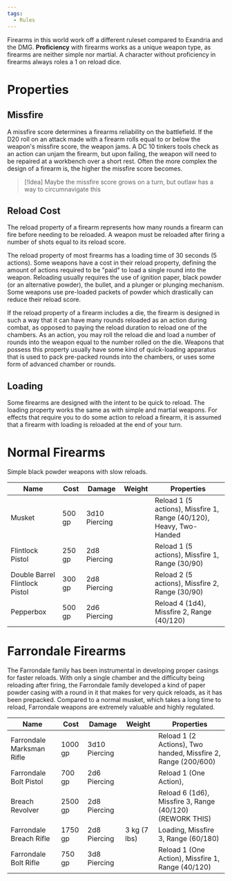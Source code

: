 ```yaml
---
tags:
  - Rules
---
```

Firearms in this world work off a different ruleset compared to Exandria and the DMG. **Proficiency** with firearms works as a unique weapon type, as firearms are neither simple nor martial. A character without proficiency in firearms always roles a 1 on reload dice.
# Properties
## Missfire
A missfire score determines a firearms reliability on the battlefield. If the D20 roll on an attack made with a firearm rolls equal to or below the weapon's missfire score, the weapon jams. A DC 10 tinkers tools check as an action can unjam the firearm, but upon failing, the weapon will need to be repaired at a workbench over a short rest. Often the more complex the design of a firearm is, the higher the missfire score becomes.

>[!Idea]
>Maybe the missfire score grows on a turn, but outlaw has a way to circumnavigate this
## Reload Cost
The reload property of a firearm represents how many rounds a firearm can fire before needing to be reloaded. A weapon must be reloaded after firing a number of shots equal to its reload score.

The reload property of most firearms has a loading time of 30 seconds (5 actions). Some weapons have a cost in their reload property, defining the amount of actions required to be "paid" to load a single round into the weapon. Reloading usually requires the use of ignition paper, black powder (or an alternative powder), the bullet, and a plunger or plunging mechanism. Some weapons use pre-loaded packets of powder which drastically can reduce their reload score.

If the reload property of a firearm includes a die, the firearm is designed in such a way that it can have many rounds reloaded as an action during combat, as opposed to paying the reload duration to reload one of the chambers. As an action, you may roll the reload die and load a number of rounds into the weapon equal to the number rolled on the die. Weapons that possess this property usually have some kind of quick-loading apparatus that is used to pack pre-packed rounds into the chambers, or uses some form of advanced chamber or rounds.
## Loading
Some firearms are designed with the intent to be quick to reload. The loading property works the same as with simple and martial weapons. For effects that require you to do some action to reload a firearm, it is assumed that a firearm with loading is reloaded at the end of your turn.
# Normal Firearms
Simple black powder weapons with slow reloads. 

| Name                           | Cost   | Damage        | Weight | Properties                                                          |
| ------------------------------ | ------ | ------------- | ------ | ------------------------------------------------------------------- |
| Musket                         | 500 gp | 3d10 Piercing |        | Reload 1 (5 actions), Missfire 1, Range (40/120), Heavy, Two-Handed |
| Flintlock Pistol               | 250 gp | 2d8 Piercing  |        | Reload 1 (5 actions), Missfire 1, Range (30/90)                     |
| Double Barrel Flintlock Pistol | 300 gp | 2d8 Piercing  |        | Reload 2 (5 actions), Missfire 2, Range (30/90)                     |
| Pepperbox                      | 500 gp | 2d6 Piercing  |        | Reload 4 (1d4), Missfire 2, Range (40/120)                          |
# Farrondale Firearms
The Farrondale family has been instrumental in developing proper casings for faster reloads. With only a single chamber and the difficulty being reloading after firing, the Farrondale family developed a kind of paper powder casing with a round in it that makes for very quick reloads, as it has been prepacked. Compared to a normal musket, which takes a long time to reload, Farrondale weapons are extremely valuable and highly regulated.

| Name                      | Cost    | Damage        | Weight       | Properties                                                    |
| ------------------------- | ------- | ------------- | ------------ | ------------------------------------------------------------- |
| Farrondale Marksman Rifle | 1000 gp | 3d10 Piercing |              | Reload 1 (2 Actions), Two handed, Missfire 2, Range (200/600) |
| Farrondale Bolt Pistol    | 700 gp  | 2d6 Piercing  |              | Reload 1 (One Action),                                        |
| Breach Revolver           | 2500 gp | 2d8 Piercing  |              | Reload 6 (1d6), Missfire 3, Range (40/120) (REWORK THIS)      |
| Farrondale Breach Rifle   | 1750 gp | 2d8 Piercing  | 3 kg (7 lbs) | Loading, Missfire 3, Range (60/180)                           |
| Farrondale Bolt Rifle     | 750 gp  | 3d8 Piercing  |              | Reload 1 (One Action), Missfire 1, Range (40/120)             |
